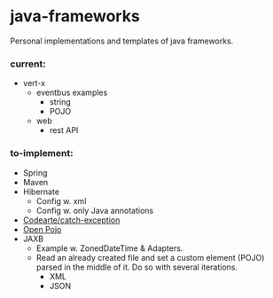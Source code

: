 # java-frameworks
Personal implementations and templates of java frameworks.

### current:
* vert-x
  * eventbus examples
    * string
    * POJO
  * web
    * rest API
  
### to-implement:
* Spring
* Maven
* Hibernate
  * Config w. xml
  * Config w. only Java annotations
* [Codearte/catch-exception](https://github.com/Codearte/catch-exception)
* [Open Pojo](https://github.com/oshoukry/openpojo)
* JAXB  
  * Example w. ZonedDateTime & Adapters.  
  * Read an already created file and set a custom element (POJO) parsed in the middle of it. Do so with several iterations.  
    * XML  
    * JSON
